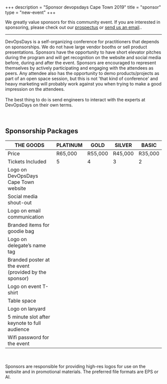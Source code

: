 +++
description = "Sponsor devopsdays Cape Town 2019"
title = "sponsor"
type = "new-event"
+++
<div class = "row">
<div class = "col-md-8 col-sm-12">
We greatly value sponsors for this community event.  If you are interested in sponsoring, please check out our <a href="https://assets.devopsdays.org/events/2019/cape-town/2019-cape-town-devopsdays-prospectus.pdf" target="_blank">prospectus</a> or <a href="{{< email_organizers >}}">send us an email</a>..

<hr>

DevOpsDays is a self-organizing conference for practitioners that
depends on sponsorships. We do not have large vendor booths or sell product
presentations. Sponsors have the opportunity to have short elevator
pitches during the program and will get recognition on the website
and social media before, during and after the event. Sponsors are
encouraged to represent themselves by actively participating and
engaging with the attendees as peers. Any attendee also has the
opportunity to demo products/projects as part of an open space
session, but this is not 'that kind of conference' and heavy
marketing will probably work against you when trying to make a good
impression on the attendees.
<br><br>
The best thing to do is send engineers to interact with the experts at DevOpsDays on their own terms.
<br>
<br><br>
<h2>Sponsorship Packages</h2>

<table class="table table-bordered table-hover">
  <thead>
    <tr>
      <th scope="col">THE GOODS</th>
      <th scope="col">PLATINUM</th>
      <th scope="col">GOLD</th>
      <th scope="col">SILVER</th>
      <th scope="col">BASIC</th>
    </tr>
  </thead>
  <tbody>
    <tr>
      <td>Price</td>
      <td>R65,000</td>
      <td>R55,000</td>
      <td>R45,000</td>
      <td>R35,000</td>
    </tr>
    <tr>
      <td>Tickets Included</td>
      <td>5</td>
      <td>4</td>
      <td>3</td>
      <td>2</td>
    </tr>
    <tr>
      <td>Logo on DevOpsDays Cape Town website</td>
      <td><i class="fa fa-check fa-2x" aria-hidden="true"></i></td>
      <td><i class="fa fa-check fa-2x" aria-hidden="true"></i></td>
      <td><i class="fa fa-check fa-2x" aria-hidden="true"></i></td>
      <td><i class="fa fa-check fa-2x" aria-hidden="true"></i></td>
    </tr>
    <tr>
      <td>Social media shout-out</td>
      <td><i class="fa fa-check fa-2x" aria-hidden="true"></i></td>
      <td><i class="fa fa-check fa-2x" aria-hidden="true"></i></td>
      <td><i class="fa fa-check fa-2x" aria-hidden="true"></i></td>
      <td><i class="fa fa-check fa-2x" aria-hidden="true"></i></td>
    </tr>
    <tr>
      <td>Logo on email communication</td>
      <td><i class="fa fa-check fa-2x" aria-hidden="true"></i></td>
      <td><i class="fa fa-check fa-2x" aria-hidden="true"></i></td>
      <td><i class="fa fa-check fa-2x" aria-hidden="true"></i></td>
      <td><i class="fa fa-check fa-2x" aria-hidden="true"></i></td>
    </tr>
    <tr>
      <td>Branded items for goodie bag</td>
      <td><i class="fa fa-check fa-2x" aria-hidden="true"></i></td>
      <td><i class="fa fa-check fa-2x" aria-hidden="true"></i></td>
      <td><i class="fa fa-check fa-2x" aria-hidden="true"></i></td>
      <td><i class="fa fa-check fa-2x" aria-hidden="true"></i></td>
    </tr>
    <tr>
      <td>Logo on delegate’s name tag</td>
      <td><i class="fa fa-check fa-2x" aria-hidden="true"></i></td>
      <td><i class="fa fa-check fa-2x" aria-hidden="true"></i></td>
      <td><i class="fa fa-check fa-2x" aria-hidden="true"></i></td>
      <td><i class="fa fa-check fa-2x" aria-hidden="true"></i></td>
    </tr>
    <tr>
      <td>Branded poster at the event (provided by the sponsor)</td>
      <td><i class="fa fa-check fa-2x" aria-hidden="true"></i></td>
      <td><i class="fa fa-check fa-2x" aria-hidden="true"></i></td>
      <td><i class="fa fa-check fa-2x" aria-hidden="true"></i></td>
      <td></td>
    </tr>
    <tr>
      <td>Logo on event T-shirt</td>
      <td><i class="fa fa-check fa-2x" aria-hidden="true"></i></td>
      <td><i class="fa fa-check fa-2x" aria-hidden="true"></i></td>
      <td><i class="fa fa-check fa-2x" aria-hidden="true"></i></td>
      <td></td>
    </tr>
    <tr>
      <td>Table space</td>
      <td><i class="fa fa-check fa-2x" aria-hidden="true"></i></td>
      <td><i class="fa fa-check fa-2x" aria-hidden="true"></i></td>
      <td></td>
      <td></td>
    </tr>
    <tr>
      <td>Logo on lanyard</td>
      <td><i class="fa fa-check fa-2x" aria-hidden="true"></i></td>
      <td><i class="fa fa-check fa-2x" aria-hidden="true"></i></td>
      <td></td>
      <td></td>
    </tr>
    <tr>
      <td>5 minute slot after keynote to full audience</td>
      <td><i class="fa fa-check fa-2x" aria-hidden="true"></i></td>
      <td></td>
      <td></td>
      <td></td>
    </tr>
    <tr>
      <td>Wifi password for the event</td>
      <td><i class="fa fa-check fa-2x" aria-hidden="true"></i></td>
      <td></td>
      <td></td>
      <td></td>
    </tr>
  </tbody>
</table>

<div class = "row">
<div class = "col-12">
  <br/>
  <br/>
  Sponsors are responsible for providing high-res logos for use on the website and in promotional materials.  The preferred file formats are EPS or AI.
  <br/>
</div>
</div>
</div>
<div class = "col-md-4 col-sm-12">
</div>
</div>